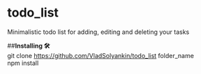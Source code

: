 # todo_list
Minimalistic todo list for adding, editing and deleting your tasks

##**Installing :hammer_and_wrench:**  
git clone https://github.com/VladSolyankin/todo_list folder_name  
npm install  
